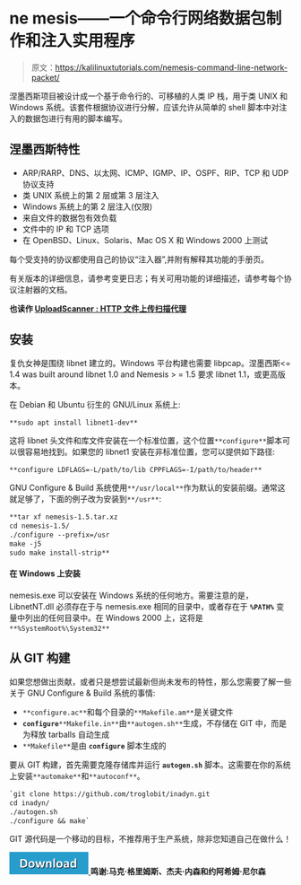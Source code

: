 # ne mesis——一个命令行网络数据包制作和注入实用程序

> 原文：<https://kalilinuxtutorials.com/nemesis-command-line-network-packet/>

涅墨西斯项目被设计成一个基于命令行的、可移植的人类 IP 栈，用于类 UNIX 和 Windows 系统。该套件根据协议进行分解，应该允许从简单的 shell 脚本中对注入的数据包进行有用的脚本编写。

## **涅墨西斯特性**

*   ARP/RARP、DNS、以太网、ICMP、IGMP、IP、OSPF、RIP、TCP 和 UDP 协议支持
*   类 UNIX 系统上的第 2 层或第 3 层注入
*   Windows 系统上的第 2 层注入(仅限)
*   来自文件的数据包有效负载
*   文件中的 IP 和 TCP 选项
*   在 OpenBSD、Linux、Solaris、Mac OS X 和 Windows 2000 上测试

每个受支持的协议都使用自己的协议“注入器”,并附有解释其功能的手册页。

有关版本的详细信息，请参考变更日志；有关可用功能的详细描述，请参考每个协议注射器的文档。

**也读作 [UploadScanner : HTTP 文件上传扫描代理](https://kalilinuxtutorials.com/uploadscanner-http-file-upload-scanner/)**

## **安装**

复仇女神是围绕 libnet 建立的。Windows 平台构建也需要 libpcap。涅墨西斯<= 1.4 was built around libnet 1.0 and Nemesis > = 1.5 要求 libnet 1.1，或更高版本。

在 Debian 和 Ubuntu 衍生的 GNU/Linux 系统上:

```
**sudo apt install libnet1-dev** 
```

这将 libnet 头文件和库文件安装在一个标准位置，这个位置`**configure**`脚本可以很容易地找到。如果您的 libnet1 安装在非标准位置，您可以提供如下路径:

```
**configure LDFLAGS=-L/path/to/lib CPPFLAGS=-I/path/to/header** 
```

GNU Configure & Build 系统使用`**/usr/local**`作为默认的安装前缀。通常这就足够了，下面的例子改为安装到`**/usr**`:

```
**tar xf nemesis-1.5.tar.xz
cd nemesis-1.5/
./configure --prefix=/usr
make -j5
sudo make install-strip** 
```

#### **在 Windows 上安装**

nemesis.exe 可以安装在 Windows 系统的任何地方。需要注意的是，LibnetNT.dll 必须存在于与 nemesis.exe 相同的目录中，或者存在于 **`%PATH%`** 变量中列出的任何目录中。在 Windows 2000 上，这将是`**%SystemRoot%\System32**`

## **从 GIT 构建**

如果您想做出贡献，或者只是想尝试最新但尚未发布的特性，那么您需要了解一些关于 GNU Configure & Build 系统的事情:

*   `**configure.ac**`和每个目录的`**Makefile.am**`是关键文件
*   **`configure`**`**Makefile.in**`由`**autogen.sh**`生成，不存储在 GIT 中，而是为释放 tarballs 自动生成
*   `**Makefile**`是由 **`configure`** 脚本生成的

要从 GIT 构建，首先需要克隆存储库并运行 **`autogen.sh`** 脚本。这需要在你的系统上安装`**automake**`和`**autoconf**`。

```
`git clone https://github.com/troglobit/inadyn.git
cd inadyn/
./autogen.sh
./configure && make` 
```

GIT 源代码是一个移动的目标，不推荐用于生产系统，除非您知道自己在做什么！

[![](img//d861a9096555aeb1980fc054015933d7.png) ](https://github.com/troglobit/nemesis) **鸣谢:马克·格里姆斯、杰夫·内森和约阿希姆·尼尔森**